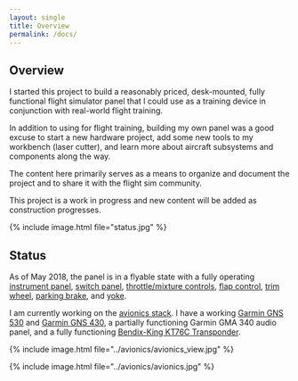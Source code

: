 ```yaml
---
layout: single
title: Overview
permalink: /docs/
---
```

## Overview

I started this project to build a reasonably priced, desk-mounted, fully functional flight simulator panel that I could use as a training device in conjunction with real-world flight training.

In addition to using for flight training, building my own panel was a good excuse to start a new hardware project, add some new tools to my workbench (laser cutter), and learn more about aircraft subsystems and components along the way.

The content here primarily serves as a means to organize and document the project and to share it with the flight sim community.

This project is a work in progress and new content will be added as construction progresses.

{% include image.html file="status.jpg" %}

## Status

As of May 2018, the panel is in a flyable state with a fully operating [instrument panel](/docs/instrument-panel/), [switch panel](/docs/switch-panel/), [throttle/mixture controls](/docs/throttle-mixture-panel/), [flap control](/docs/flap-control-panel/), [trim wheel](/docs/trim-wheel), [parking brake](/docs/parking-brake), and [yoke](/docs/yoke-mount/).

I am currently working on the [avionics stack](/docs/avionics/). I have a working [Garmin GNS 530](/docs/avionics/garmin-gns-530/) and [Garmin GNS 430](/docs/avionics/garmin-gns-430), a partially functioning Garmin GMA 340 audio panel, and a fully functioning [Bendix-King KT76C Transponder](/docs/avionics/bendix-king-kt76c).

{% include image.html file="../avionics/avionics_view.jpg" %}

{% include image.html file="../avionics/avionics.jpg" %}
